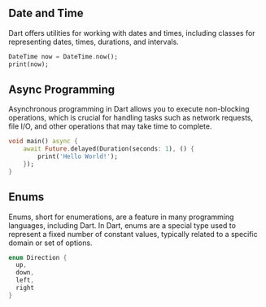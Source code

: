 ## Date and Time
Dart offers utilities for working with dates and times, including classes for representing dates, times, durations, and intervals.

```dart
DateTime now = DateTime.now();
print(now);
```

## Async Programming
Asynchronous programming in Dart allows you to execute non-blocking operations, which is crucial for handling tasks such as network requests, file I/O, and other operations that may take time to complete.
```dart
void main() async {
    await Future.delayed(Duration(seconds: 1), () {
        print('Hello World!');
    });
}
```

## Enums
Enums, short for enumerations, are a feature in many programming languages, including Dart. In Dart, enums are a special type used to represent a fixed number of constant values, typically related to a specific domain or set of options.

```dart
enum Direction {
  up,
  down,
  left,
  right
}
```

##